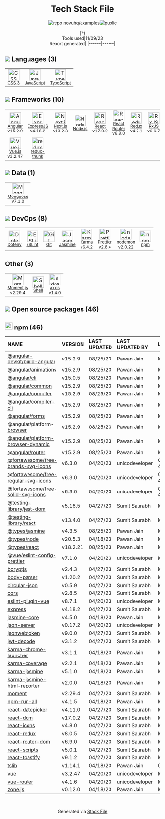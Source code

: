 <!--
--- Readme.md Snippet without images Start ---
## Tech Stack
novuhq/examples is built on the following main stack:
- [Jasmine](http://jasmine.github.io/) – Javascript Testing Framework
- [Node.js](http://nodejs.org/) – Frameworks (Full Stack)
- [React](https://reactjs.org/) – Javascript UI Libraries
- [ExpressJS](http://expressjs.com/) – Microframeworks (Backend)
- [JavaScript](https://developer.mozilla.org/en-US/docs/Web/JavaScript) – Languages
- [Mongoose](http://mongoosejs.com/) – Object Document Mapper (ODM)
- [Karma](http://karma-runner.github.io/) – Browser Testing
- [TypeScript](http://www.typescriptlang.org) – Languages
- [RxJS](http://reactivex.io/rxjs/) – Concurrency Frameworks
- [ESLint](http://eslint.org/) – Code Review
- [React Router](https://github.com/rackt/react-router) – JavaScript Framework Components
- [Moment.js](http://momentjs.com/) – Javascript Utilities & Libraries
- [Angular](https://angular.io) – Javascript MVC Frameworks
- [Vue.js](http://vuejs.org/) – Javascript UI Libraries
- [Redux](https://redux.js.org/) – State Management Library
- [Shell](https://en.wikipedia.org/wiki/Shell_script) – Shells
- [redux-thunk](https://github.com/gaearon/redux-thunk) – State Management Library
- [axios](https://github.com/mzabriskie/axios) – Javascript Utilities & Libraries
- [nodemon](http://nodemon.io/) – node.js Application Monitoring
- [Next.js](https://nextjs.org/) – Frameworks (Full Stack)
- [Prettier](https://prettier.io/) – Code Review

Full tech stack [here](/techstack.md)
--- Readme.md Snippet without images End ---

--- Readme.md Snippet with images Start ---
## Tech Stack
novuhq/examples is built on the following main stack:
- <img width='25' height='25' src='https://img.stackshare.io/service/831/7c0b595409af531b9cdeb07f8c513e8b.png' alt='Jasmine'/> [Jasmine](http://jasmine.github.io/) – Javascript Testing Framework
- <img width='25' height='25' src='https://img.stackshare.io/service/1011/n1JRsFeB_400x400.png' alt='Node.js'/> [Node.js](http://nodejs.org/) – Frameworks (Full Stack)
- <img width='25' height='25' src='https://img.stackshare.io/service/1020/OYIaJ1KK.png' alt='React'/> [React](https://reactjs.org/) – Javascript UI Libraries
- <img width='25' height='25' src='https://img.stackshare.io/service/1163/hashtag.png' alt='ExpressJS'/> [ExpressJS](http://expressjs.com/) – Microframeworks (Backend)
- <img width='25' height='25' src='https://img.stackshare.io/service/1209/javascript.jpeg' alt='JavaScript'/> [JavaScript](https://developer.mozilla.org/en-US/docs/Web/JavaScript) – Languages
- <img width='25' height='25' src='https://img.stackshare.io/service/1231/0TXzZU7W_400x400.jpg' alt='Mongoose'/> [Mongoose](http://mongoosejs.com/) – Object Document Mapper (ODM)
- <img width='25' height='25' src='https://img.stackshare.io/service/1420/TidYGd6a.png' alt='Karma'/> [Karma](http://karma-runner.github.io/) – Browser Testing
- <img width='25' height='25' src='https://img.stackshare.io/service/1612/bynNY5dJ.jpg' alt='TypeScript'/> [TypeScript](http://www.typescriptlang.org) – Languages
- <img width='25' height='25' src='https://img.stackshare.io/service/1796/984368.png' alt='RxJS'/> [RxJS](http://reactivex.io/rxjs/) – Concurrency Frameworks
- <img width='25' height='25' src='https://img.stackshare.io/service/3337/Q4L7Jncy.jpg' alt='ESLint'/> [ESLint](http://eslint.org/) – Code Review
- <img width='25' height='25' src='https://img.stackshare.io/service/3350/8261421.png' alt='React Router'/> [React Router](https://github.com/rackt/react-router) – JavaScript Framework Components
- <img width='25' height='25' src='https://img.stackshare.io/service/3643/Xrtdc94q_400x400.png' alt='Moment.js'/> [Moment.js](http://momentjs.com/) – Javascript Utilities & Libraries
- <img width='25' height='25' src='https://img.stackshare.io/service/3745/cb8U-gL6_400x400.jpg' alt='Angular'/> [Angular](https://angular.io) – Javascript MVC Frameworks
- <img width='25' height='25' src='https://img.stackshare.io/service/3837/paeckCWC.png' alt='Vue.js'/> [Vue.js](http://vuejs.org/) – Javascript UI Libraries
- <img width='25' height='25' src='https://img.stackshare.io/service/4074/13142323.png' alt='Redux'/> [Redux](https://redux.js.org/) – State Management Library
- <img width='25' height='25' src='https://img.stackshare.io/service/4631/default_c2062d40130562bdc836c13dbca02d318205a962.png' alt='Shell'/> [Shell](https://en.wikipedia.org/wiki/Shell_script) – Shells
- <img width='25' height='25' src='https://img.stackshare.io/service/5448/13142323.png' alt='redux-thunk'/> [redux-thunk](https://github.com/gaearon/redux-thunk) – State Management Library
- <img width='25' height='25' src='https://img.stackshare.io/no-img-open-source.png' alt='axios'/> [axios](https://github.com/mzabriskie/axios) – Javascript Utilities & Libraries
- <img width='25' height='25' src='https://img.stackshare.io/service/5577/preview.png' alt='nodemon'/> [nodemon](http://nodemon.io/) – node.js Application Monitoring
- <img width='25' height='25' src='https://img.stackshare.io/service/5936/nextjs.png' alt='Next.js'/> [Next.js](https://nextjs.org/) – Frameworks (Full Stack)
- <img width='25' height='25' src='https://img.stackshare.io/service/7035/default_66f265943abed56bcdbfca1c866a4261b1fbb063.jpg' alt='Prettier'/> [Prettier](https://prettier.io/) – Code Review

Full tech stack [here](/techstack.md)
--- Readme.md Snippet with images End ---
-->
<div align="center">

# Tech Stack File
![](https://img.stackshare.io/repo.svg "repo") [novuhq/examples](https://github.com/novuhq/examples)![](https://img.stackshare.io/public_badge.svg "public")
<br/><br/>
|71<br/>Tools used|11/09/23 <br/>Report generated|
|------|------|
</div>

## <img src='https://img.stackshare.io/languages.svg'/> Languages (3)
<table><tr>
  <td align='center'>
  <img width='36' height='36' src='https://img.stackshare.io/service/6727/css.png' alt='CSS 3'>
  <br>
  <sub><a href="https://developer.mozilla.org/en-US/docs/Web/CSS/CSS3">CSS 3</a></sub>
  <br>
  <sub></sub>
</td>

<td align='center'>
  <img width='36' height='36' src='https://img.stackshare.io/service/1209/javascript.jpeg' alt='JavaScript'>
  <br>
  <sub><a href="https://developer.mozilla.org/en-US/docs/Web/JavaScript">JavaScript</a></sub>
  <br>
  <sub></sub>
</td>

<td align='center'>
  <img width='36' height='36' src='https://img.stackshare.io/service/1612/bynNY5dJ.jpg' alt='TypeScript'>
  <br>
  <sub><a href="http://www.typescriptlang.org">TypeScript</a></sub>
  <br>
  <sub></sub>
</td>

</tr>
</table>

## <img src='https://img.stackshare.io/frameworks.svg'/> Frameworks (10)
<table><tr>
  <td align='center'>
  <img width='36' height='36' src='https://img.stackshare.io/service/3745/cb8U-gL6_400x400.jpg' alt='Angular'>
  <br>
  <sub><a href="https://angular.io">Angular</a></sub>
  <br>
  <sub>v15.2.9</sub>
</td>

<td align='center'>
  <img width='36' height='36' src='https://img.stackshare.io/service/1163/hashtag.png' alt='ExpressJS'>
  <br>
  <sub><a href="http://expressjs.com/">ExpressJS</a></sub>
  <br>
  <sub>v4.18.2</sub>
</td>

<td align='center'>
  <img width='36' height='36' src='https://img.stackshare.io/service/5936/nextjs.png' alt='Next.js'>
  <br>
  <sub><a href="https://nextjs.org/">Next.js</a></sub>
  <br>
  <sub>v13.2.3</sub>
</td>

<td align='center'>
  <img width='36' height='36' src='https://img.stackshare.io/service/1011/n1JRsFeB_400x400.png' alt='Node.js'>
  <br>
  <sub><a href="http://nodejs.org/">Node.js</a></sub>
  <br>
  <sub></sub>
</td>

<td align='center'>
  <img width='36' height='36' src='https://img.stackshare.io/service/1020/OYIaJ1KK.png' alt='React'>
  <br>
  <sub><a href="https://reactjs.org/">React</a></sub>
  <br>
  <sub>v17.0.2</sub>
</td>

<td align='center'>
  <img width='36' height='36' src='https://img.stackshare.io/service/3350/8261421.png' alt='React Router'>
  <br>
  <sub><a href="https://github.com/rackt/react-router">React Router</a></sub>
  <br>
  <sub>v6.9.0</sub>
</td>

<td align='center'>
  <img width='36' height='36' src='https://img.stackshare.io/service/4074/13142323.png' alt='Redux'>
  <br>
  <sub><a href="https://redux.js.org/">Redux</a></sub>
  <br>
  <sub>v4.2.1</sub>
</td>

<td align='center'>
  <img width='36' height='36' src='https://img.stackshare.io/service/1796/984368.png' alt='RxJS'>
  <br>
  <sub><a href="http://reactivex.io/rxjs/">RxJS</a></sub>
  <br>
  <sub>v6.6.7</sub>
</td>

</tr>
<tr>
  <td align='center'>
  <img width='36' height='36' src='https://img.stackshare.io/service/3837/paeckCWC.png' alt='Vue.js'>
  <br>
  <sub><a href="http://vuejs.org/">Vue.js</a></sub>
  <br>
  <sub>v3.2.47</sub>
</td>

<td align='center'>
  <img width='36' height='36' src='https://img.stackshare.io/service/5448/13142323.png' alt='redux-thunk'>
  <br>
  <sub><a href="https://github.com/gaearon/redux-thunk">redux-thunk</a></sub>
  <br>
  <sub></sub>
</td>

</tr>
</table>

## <img src='https://img.stackshare.io/databases.svg'/> Data (1)
<table><tr>
  <td align='center'>
  <img width='36' height='36' src='https://img.stackshare.io/service/1231/0TXzZU7W_400x400.jpg' alt='Mongoose'>
  <br>
  <sub><a href="http://mongoosejs.com/">Mongoose</a></sub>
  <br>
  <sub>v7.1.0</sub>
</td>

</tr>
</table>

## <img src='https://img.stackshare.io/devops.svg'/> DevOps (8)
<table><tr>
  <td align='center'>
  <img width='36' height='36' src='https://img.stackshare.io/service/8067/default_90dcb1286af7685c68df319c764b80704df1155b.png' alt='Dotenv'>
  <br>
  <sub><a href="https://github.com/motdotla/dotenv">Dotenv</a></sub>
  <br>
  <sub></sub>
</td>

<td align='center'>
  <img width='36' height='36' src='https://img.stackshare.io/service/3337/Q4L7Jncy.jpg' alt='ESLint'>
  <br>
  <sub><a href="http://eslint.org/">ESLint</a></sub>
  <br>
  <sub></sub>
</td>

<td align='center'>
  <img width='36' height='36' src='https://img.stackshare.io/service/1046/git.png' alt='Git'>
  <br>
  <sub><a href="http://git-scm.com/">Git</a></sub>
  <br>
  <sub></sub>
</td>

<td align='center'>
  <img width='36' height='36' src='https://img.stackshare.io/service/831/7c0b595409af531b9cdeb07f8c513e8b.png' alt='Jasmine'>
  <br>
  <sub><a href="http://jasmine.github.io/">Jasmine</a></sub>
  <br>
  <sub></sub>
</td>

<td align='center'>
  <img width='36' height='36' src='https://img.stackshare.io/service/1420/TidYGd6a.png' alt='Karma'>
  <br>
  <sub><a href="http://karma-runner.github.io/">Karma</a></sub>
  <br>
  <sub>v6.4.2</sub>
</td>

<td align='center'>
  <img width='36' height='36' src='https://img.stackshare.io/service/7035/default_66f265943abed56bcdbfca1c866a4261b1fbb063.jpg' alt='Prettier'>
  <br>
  <sub><a href="https://prettier.io/">Prettier</a></sub>
  <br>
  <sub>v2.8.4</sub>
</td>

<td align='center'>
  <img width='36' height='36' src='https://img.stackshare.io/service/5577/preview.png' alt='nodemon'>
  <br>
  <sub><a href="http://nodemon.io/">nodemon</a></sub>
  <br>
  <sub>v2.0.22</sub>
</td>

<td align='center'>
  <img width='36' height='36' src='https://img.stackshare.io/service/1120/lejvzrnlpb308aftn31u.png' alt='npm'>
  <br>
  <sub><a href="https://www.npmjs.com/">npm</a></sub>
  <br>
  <sub></sub>
</td>

</tr>
</table>

## Other (3)
<table><tr>
  <td align='center'>
  <img width='36' height='36' src='https://img.stackshare.io/service/3643/Xrtdc94q_400x400.png' alt='Moment.js'>
  <br>
  <sub><a href="http://momentjs.com/">Moment.js</a></sub>
  <br>
  <sub>v2.29.4</sub>
</td>

<td align='center'>
  <img width='36' height='36' src='https://img.stackshare.io/service/4631/default_c2062d40130562bdc836c13dbca02d318205a962.png' alt='Shell'>
  <br>
  <sub><a href="https://en.wikipedia.org/wiki/Shell_script">Shell</a></sub>
  <br>
  <sub></sub>
</td>

<td align='center'>
  <img width='36' height='36' src='https://img.stackshare.io/no-img-open-source.png' alt='axios'>
  <br>
  <sub><a href="https://github.com/mzabriskie/axios">axios</a></sub>
  <br>
  <sub>v1.4.0</sub>
</td>

</tr>
</table>


## <img src='https://img.stackshare.io/group.svg' /> Open source packages (46)</h2>

## <img width='24' height='24' src='https://img.stackshare.io/service/1120/lejvzrnlpb308aftn31u.png'/> npm (46)

|NAME|VERSION|LAST UPDATED|LAST UPDATED BY|LICENSE|VULNERABILITIES|
|:------|:------|:------|:------|:------|:------|
|[@angular-devkit/build-angular](https://www.npmjs.com/@angular-devkit/build-angular)|v15.2.9|08/25/23|Pawan Jain |MIT|N/A|
|[@angular/animations](https://www.npmjs.com/@angular/animations)|v15.2.9|08/25/23|Pawan Jain |MIT|N/A|
|[@angular/cli](https://www.npmjs.com/@angular/cli)|v15.0.5|08/25/23|Pawan Jain |MIT|N/A|
|[@angular/common](https://www.npmjs.com/@angular/common)|v15.2.9|08/25/23|Pawan Jain |MIT|N/A|
|[@angular/compiler](https://www.npmjs.com/@angular/compiler)|v15.2.9|08/25/23|Pawan Jain |MIT|N/A|
|[@angular/compiler-cli](https://www.npmjs.com/@angular/compiler-cli)|v15.2.9|08/25/23|Pawan Jain |MIT|N/A|
|[@angular/forms](https://www.npmjs.com/@angular/forms)|v15.2.9|08/25/23|Pawan Jain |MIT|N/A|
|[@angular/platform-browser](https://www.npmjs.com/@angular/platform-browser)|v15.2.9|08/25/23|Pawan Jain |MIT|N/A|
|[@angular/platform-browser-dynamic](https://www.npmjs.com/@angular/platform-browser-dynamic)|v15.2.9|08/25/23|Pawan Jain |MIT|N/A|
|[@angular/router](https://www.npmjs.com/@angular/router)|v15.2.9|08/25/23|Pawan Jain |MIT|N/A|
|[@fortawesome/free-brands-svg-icons](https://www.npmjs.com/@fortawesome/free-brands-svg-icons)|v6.3.0|04/20/23|unicodeveloper |CC-BY-4.0,MIT|N/A|
|[@fortawesome/free-regular-svg-icons](https://www.npmjs.com/@fortawesome/free-regular-svg-icons)|v6.3.0|04/20/23|unicodeveloper |CC-BY-4.0,MIT|N/A|
|[@fortawesome/free-solid-svg-icons](https://www.npmjs.com/@fortawesome/free-solid-svg-icons)|v6.3.0|04/20/23|unicodeveloper |CC-BY-4.0,MIT|N/A|
|[@testing-library/jest-dom](https://www.npmjs.com/@testing-library/jest-dom)|v5.16.5|04/27/23|Sumit Saurabh |MIT|N/A|
|[@testing-library/react](https://www.npmjs.com/@testing-library/react)|v13.4.0|04/27/23|Sumit Saurabh |MIT|N/A|
|[@types/jasmine](https://www.npmjs.com/@types/jasmine)|v4.3.5|08/25/23|Pawan Jain |MIT|N/A|
|[@types/node](https://www.npmjs.com/@types/node)|v20.5.3|04/18/23|Pawan Jain |MIT|N/A|
|[@types/react](https://www.npmjs.com/@types/react)|v18.2.21|08/25/23|Pawan Jain |MIT|N/A|
|[@vue/eslint-config-prettier](https://www.npmjs.com/@vue/eslint-config-prettier)|v7.1.0|04/20/23|unicodeveloper |MIT|N/A|
|[bcryptjs](https://www.npmjs.com/bcryptjs)|v2.4.3|04/27/23|Sumit Saurabh |MIT|N/A|
|[body-parser](https://www.npmjs.com/body-parser)|v1.20.2|04/27/23|Sumit Saurabh |MIT|N/A|
|[circular-json](https://www.npmjs.com/circular-json)|v0.5.9|04/27/23|Sumit Saurabh |MIT|N/A|
|[cors](https://www.npmjs.com/cors)|v2.8.5|04/27/23|Sumit Saurabh |MIT|N/A|
|[eslint-plugin-vue](https://www.npmjs.com/eslint-plugin-vue)|v8.7.1|04/20/23|unicodeveloper |MIT|N/A|
|[express](https://www.npmjs.com/express)|v4.18.2|04/27/23|Sumit Saurabh |MIT|N/A|
|[jasmine-core](https://www.npmjs.com/jasmine-core)|v4.5.0|04/18/23|Pawan Jain |MIT|N/A|
|[json-server](https://www.npmjs.com/json-server)|v0.17.2|04/20/23|unicodeveloper |MIT|N/A|
|[jsonwebtoken](https://www.npmjs.com/jsonwebtoken)|v9.0.0|04/27/23|Sumit Saurabh |MIT|N/A|
|[jwt-decode](https://www.npmjs.com/jwt-decode)|v3.1.2|04/27/23|Sumit Saurabh |MIT|N/A|
|[karma-chrome-launcher](https://www.npmjs.com/karma-chrome-launcher)|v3.1.1|04/18/23|Pawan Jain |MIT|N/A|
|[karma-coverage](https://www.npmjs.com/karma-coverage)|v2.2.1|04/18/23|Pawan Jain |MIT|N/A|
|[karma-jasmine](https://www.npmjs.com/karma-jasmine)|v5.1.0|04/18/23|Pawan Jain |MIT|N/A|
|[karma-jasmine-html-reporter](https://www.npmjs.com/karma-jasmine-html-reporter)|v2.0.0|04/18/23|Pawan Jain |MIT|N/A|
|[moment](https://www.npmjs.com/moment)|v2.29.4|04/27/23|Sumit Saurabh |MIT|N/A|
|[npm-run-all](https://www.npmjs.com/npm-run-all)|v4.1.5|04/18/23|Pawan Jain |MIT|N/A|
|[react-datepicker](https://www.npmjs.com/react-datepicker)|v4.11.0|04/27/23|Sumit Saurabh |MIT|N/A|
|[react-dom](https://www.npmjs.com/react-dom)|v17.0.2|04/27/23|Sumit Saurabh |MIT|N/A|
|[react-icons](https://www.npmjs.com/react-icons)|v4.8.0|04/27/23|Sumit Saurabh |MIT|N/A|
|[react-redux](https://www.npmjs.com/react-redux)|v8.0.5|04/27/23|Sumit Saurabh |MIT|N/A|
|[react-router-dom](https://www.npmjs.com/react-router-dom)|v6.9.0|04/27/23|Sumit Saurabh |MIT|N/A|
|[react-scripts](https://www.npmjs.com/react-scripts)|v5.0.1|04/27/23|Sumit Saurabh |MIT|N/A|
|[react-toastify](https://www.npmjs.com/react-toastify)|v9.1.2|04/27/23|Sumit Saurabh |MIT|N/A|
|[tslib](https://www.npmjs.com/tslib)|v1.14.1|04/18/23|Pawan Jain |0BSD|N/A|
|[vue](https://www.npmjs.com/vue)|v3.2.47|04/20/23|unicodeveloper |MIT|N/A|
|[vue-router](https://www.npmjs.com/vue-router)|v4.1.6|04/20/23|unicodeveloper |MIT|N/A|
|[zone.js](https://www.npmjs.com/zone.js)|v0.12.0|04/18/23|Pawan Jain |MIT|N/A|

<br/>
<div align='center'>

Generated via [Stack File](https://github.com/apps/stack-file)
